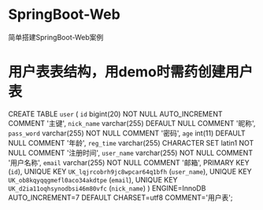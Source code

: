 # SpringBoot-Web
简单搭建SpringBoot-Web案例

# 用户表表结构，用demo时需药创建用户表
CREATE TABLE `user` (
  `id` bigint(20) NOT NULL AUTO_INCREMENT COMMENT '主键',
  `nick_name` varchar(255) DEFAULT NULL COMMENT '昵称',
  `pass_word` varchar(255) NOT NULL COMMENT '密码',
  `age` int(11) DEFAULT NULL COMMENT '年龄',
  `reg_time` varchar(255) CHARACTER SET latin1 NOT NULL COMMENT '注册时间',
  `user_name` varchar(255) NOT NULL COMMENT '用户名称',
  `email` varchar(255) NOT NULL COMMENT '邮箱',
  PRIMARY KEY (`id`),
  UNIQUE KEY `UK_lqjrcobrh9jc8wpcar64q1bfh` (`user_name`),
  UNIQUE KEY `UK_ob8kqyqqgmefl0aco34akdtpe` (`email`),
  UNIQUE KEY `UK_d2ia11oqhsynodbsi46m80vfc` (`nick_name`)
) ENGINE=InnoDB AUTO_INCREMENT=7 DEFAULT CHARSET=utf8 COMMENT='用户表';
